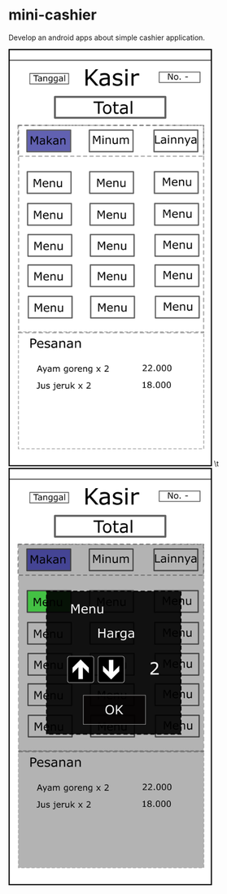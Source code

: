 # mini-cashier
Develop an android apps about simple cashier application.

<img src="./kasir01.png" width="400"> \t <img src="./kasir02.png" width="400">
